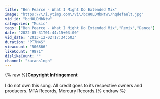 ```yaml
---
title: "Ben Pearce - What I Might Do Extended Mix"
image: "https:\/\/i.ytimg.com\/vi\/bcH0LDMbNtw\/hqdefault.jpg"
vid_id: "bcH0LDMbNtw"
categories: "Music"
tags: ["Ben Pearce - What I Might Do Extended Mix","Remix","Dance"]
date: "2022-05-31T01:44:15+03:00"
vid_date: "2013-12-02T17:34:50Z"
duration: "PT7M4S"
viewcount: "506866"
likeCount: "9871"
dislikeCount: ""
channel: "karans1ngh"
---
```

{% raw %}**Copyright Infringement**<br /><br />I do not own this song. All credit goes to its respective owners and producers. MTA Records, Mercury Records.{% endraw %}
